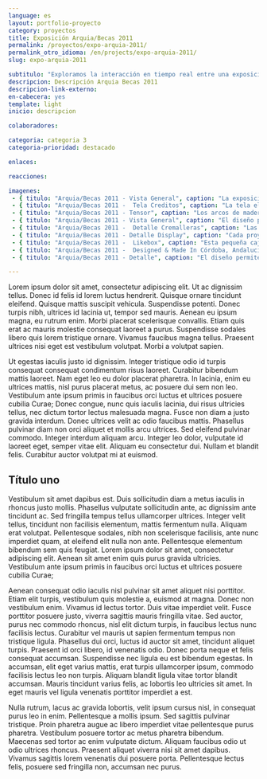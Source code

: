 ```yaml
---
language: es
layout: portfolio-proyecto
category: proyectos
title: Exposición Arquia/Becas 2011
permalink: /proyectos/expo-arquia-2011/
permalink_otro_idioma: /en/projects/expo-arquia-2011/
slug: expo-arquia-2011

subtitulo: "Exploramos la interacción en tiempo real entre una exposición física tradicional y su versión digital."
descripcion: Descripción Arquia Becas 2011
descripcion-link-externo:
en-cabecera: yes
template: light
inicio: descripcion

colaboradores:

categoria: categoria 3
categoria-prioridad: destacado

enlaces:

reacciones:

imagenes:
 - { titulo: "Arquia/Becas 2011 - Vista General", caption: "La exposición instalada en la sala de exposiciones de la Escuela Técnica Superior de Arquitectura de San Sebastián. Colaborativa 2011 CC BY 3.0" }
 - { titulo: "Arquia/Becas 2011 -  Tela Creditos", caption: "La tela elástica utilizada está fabricada por Berger, el modelo concreto  'PES stretchi FR + w'. Usamos impresión en tinta con curado ultravioleta para conseguir la máxima definición. Colaborativa 2011 CC BY 3.0" }
 - { titulo: "Arquia/Becas 2011 - Tensor", caption: "Los arcos de madera son de pino encolado y todos los herrajes en acero inoxidable" }
 - { titulo: "Arquia/Becas 2011 - Vista General", caption: "El diseño permite una disposición lineal de 12 metros de largo o ir 'plegándose' sucesivamente hasta formar un círculo de 4.5 metros de diámetro" }
 - { titulo: "Arquia/Becas 2011 -  Detalle Cremalleras", caption: "Las cremalleras están embebidas en los arcos de madera y son de plástico inyectado de la marca YKK" }
 - { titulo: "Arquia/Becas 2011 - Detalle Display", caption: "Cada proyecto tiene un display que muestra en tiempo real el número de votos que ha recibido la propuesta, su puesto respecto al resto de proyectos y el número de 'me gusta' y 'tweets'" }
 - { titulo: "Arquia/Becas 2011 -  Likebox", caption: "Esta pequeña caja controla los displays. Hemos utilizado la plataforma hardware open source Arduino y componentes de bajo coste, todo el cableado va por el interior de los perfiles de aluminio" }
 - { titulo: "Arquia/Becas 2011 -  Designed & Made In Córdoba, Andalucía", caption: "La exposición ha sido diseñada y construida con los medios y la tecnología disponible en Córdoba, Andalucía y estamos orgullosos por ello. No obstante, algunos componentes no estabán disponibles localmente y los hemos importado directamente del fabricante." }
 - { titulo: "Arquia/Becas 2011 - Detalle", caption: "El diseño permite una disposición lineal de 12 metros de largo o ir 'plegándose' sucesivamente hasta formar un círculo de 4.5 metros de diámetro" }

---
```


Lorem ipsum dolor sit amet, consectetur adipiscing elit. Ut ac dignissim tellus. Donec id felis id lorem luctus hendrerit. Quisque ornare tincidunt eleifend. Quisque mattis suscipit vehicula. Suspendisse potenti. Donec turpis nibh, ultrices id lacinia ut, tempor sed mauris. Aenean eu ipsum magna, eu rutrum enim. Morbi placerat scelerisque convallis. Etiam quis erat ac mauris molestie consequat laoreet a purus. Suspendisse sodales libero quis lorem tristique ornare. Vivamus faucibus magna tellus. Praesent ultrices nisi eget est vestibulum volutpat. Morbi a volutpat sapien.

Ut egestas iaculis justo id dignissim. Integer tristique odio id turpis consequat consequat condimentum risus laoreet. Curabitur bibendum mattis laoreet. Nam eget leo eu dolor placerat pharetra. In lacinia, enim eu ultrices mattis, nisl purus placerat metus, ac posuere dui sem non leo. Vestibulum ante ipsum primis in faucibus orci luctus et ultrices posuere cubilia Curae; Donec congue, nunc quis iaculis lacinia, dui risus ultricies tellus, nec dictum tortor lectus malesuada magna. Fusce non diam a justo gravida interdum. Donec ultrices velit ac odio faucibus mattis. Phasellus pulvinar diam non orci aliquet et mollis arcu ultrices. Sed eleifend pulvinar commodo. Integer interdum aliquam arcu. Integer leo dolor, vulputate id laoreet eget, semper vitae elit. Aliquam eu consectetur dui. Nullam et blandit felis. Curabitur auctor volutpat mi at euismod.

## Título uno

Vestibulum sit amet dapibus est. Duis sollicitudin diam a metus iaculis in rhoncus justo mollis. Phasellus vulputate sollicitudin ante, ac dignissim ante tincidunt ac. Sed fringilla tempus tellus ullamcorper ultrices. Integer velit tellus, tincidunt non facilisis elementum, mattis fermentum nulla. Aliquam erat volutpat. Pellentesque sodales, nibh non scelerisque facilisis, ante nunc imperdiet quam, at eleifend elit nulla non ante. Pellentesque elementum bibendum sem quis feugiat. Lorem ipsum dolor sit amet, consectetur adipiscing elit. Aenean sit amet enim quis purus gravida ultricies. Vestibulum ante ipsum primis in faucibus orci luctus et ultrices posuere cubilia Curae;

Aenean consequat odio iaculis nisl pulvinar sit amet aliquet nisi porttitor. Etiam elit turpis, vestibulum quis molestie a, euismod at magna. Donec non vestibulum enim. Vivamus id lectus tortor. Duis vitae imperdiet velit. Fusce porttitor posuere justo, viverra sagittis mauris fringilla vitae. Sed auctor, purus nec commodo rhoncus, nisl elit dictum turpis, in faucibus lectus nunc facilisis lectus. Curabitur vel mauris ut sapien fermentum tempus non tristique ligula. Phasellus dui orci, luctus id auctor sit amet, tincidunt aliquet turpis. Praesent id orci libero, id venenatis odio. Donec porta neque et felis consequat accumsan. Suspendisse nec ligula eu est bibendum egestas. In accumsan, elit eget varius mattis, erat turpis ullamcorper ipsum, commodo facilisis lectus leo non turpis. Aliquam blandit ligula vitae tortor blandit accumsan. Mauris tincidunt varius felis, ac lobortis leo ultricies sit amet. In eget mauris vel ligula venenatis porttitor imperdiet a est.

Nulla rutrum, lacus ac gravida lobortis, velit ipsum cursus nisl, in consequat purus leo in enim. Pellentesque a mollis ipsum. Sed sagittis pulvinar tristique. Proin pharetra augue ac libero imperdiet vitae pellentesque purus pharetra. Vestibulum posuere tortor ac metus pharetra bibendum. Maecenas sed tortor ac enim vulputate dictum. Aliquam faucibus odio ut odio ultrices rhoncus. Praesent aliquet viverra nisi sit amet dapibus. Vivamus sagittis lorem venenatis dui posuere porta. Pellentesque lectus felis, posuere sed fringilla non, accumsan nec purus.